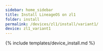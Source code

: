```yaml
---
sidebar: home_sidebar
title: Install LineageOS on zl1
folder: install
permalink: /devices/zl1/install/variant1/
device: zl1_variant1
---
```

{% include templates/device_install.md %}
